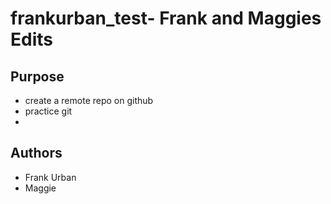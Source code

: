
# frankurban_test- Frank and Maggies Edits




## Purpose

- create a remote repo on github
- practice git
- 
## Authors

- Frank Urban
- Maggie